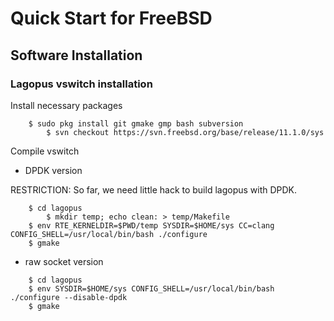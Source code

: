 Quick Start for FreeBSD
==========================

Software Installation
--------------------------

### Lagopus vswitch installation

Install necessary packages

```
	$ sudo pkg install git gmake gmp bash subversion
        $ svn checkout https://svn.freebsd.org/base/release/11.1.0/sys
```

Compile vswitch

* DPDK version

RESTRICTION: So far, we need little hack to build lagopus with DPDK.

```
	$ cd lagopus
        $ mkdir temp; echo clean: > temp/Makefile
	$ env RTE_KERNELDIR=$PWD/temp SYSDIR=$HOME/sys CC=clang CONFIG_SHELL=/usr/local/bin/bash ./configure
	$ gmake
```

* raw socket version

```
	$ cd lagopus
	$ env SYSDIR=$HOME/sys CONFIG_SHELL=/usr/local/bin/bash ./configure --disable-dpdk
	$ gmake
```

